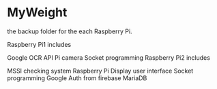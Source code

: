 # MyWeight

the backup folder for the each Raspberry Pi.

Raspberry Pi1 includes

Google OCR API
Pi camera
Socket programming
Raspberry Pi2 includes

MSSI checking system
Raspberry Pi Display user interface
Socket programming
Google Auth from firebase
MariaDB
